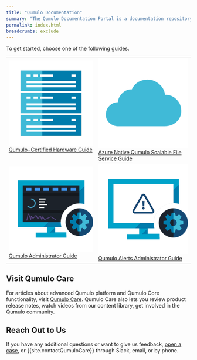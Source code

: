 ```yaml
---
title: "Qumulo Documentation"
summary: "The Qumulo Documentation Portal is a documentation repository that uses <a href='https://www.writethedocs.org/guide/docs-as-code/'>docs-as-code principles</a> and contains information and guidance about Qumulo-certified hardware platforms, Qumulo in the cloud, and Qumulo Core functionality and configuration, and Qumulo Alerts administration."
permalink: index.html
breadcrumbs: exclude
---
```


<style>#toc{display:none;}</style>

To get started, choose one of the following guides.

<table class="landing-page-table">
<tbody>
  <tr>
    <td class="landing-page-cell">
      <a class="multilink" href="hardware-guide/">
        <img src="images/hardware-guide.png" alt="Qumulo-Certified Hardware Guide" class="landing-page-icon"><br>
        Qumulo-Certified Hardware Guide<br><br>
      </a>
    </td>
    <td class="landing-page-cell">
      <a class="multilink" href="azure-guide/"><img src="images/azure-guide.png" alt="Azure Native Qumulo Scalable File Service Guide" class="landing-page-icon"><br>
        Azure Native Qumulo Scalable File Service Guide
      </a>
    </td>
  </tr>
  <tr>
    <td class="landing-page-cell">
      <a class="multilink" href="administrator-guide/"><img src="images/administrator-guide.png" alt="Qumulo Administrator Guide" class="landing-page-icon"><br>
        Qumulo Administrator Guide
      </a>
    </td>
    <td class="landing-page-cell">
      <a class="multilink" href="qumulo-alerts-guide/"><img src="images/qumulo-alerts-guide.png" alt="Qumulo Alerts Administrator Guide" class="landing-page-icon"><br>
        Qumulo Alerts Administrator Guide
      </a>
    </td>
  </tr>
</tbody>
</table>

## Visit Qumulo Care
For articles about advanced Qumulo platform and Qumulo Core functionality, visit [Qumulo Care](https://care.qumulo.com/hc/en-us/). Qumulo Care also lets you review product release notes, watch videos from our content library, get involved in the Qumulo community.

## Reach Out to Us
If you have any additional questions or want to give us feedback, [open a case](https://care.qumulo.com/hc/en-us/requests/new), or {{site.contactQumuloCare}} through Slack, email, or by phone.
